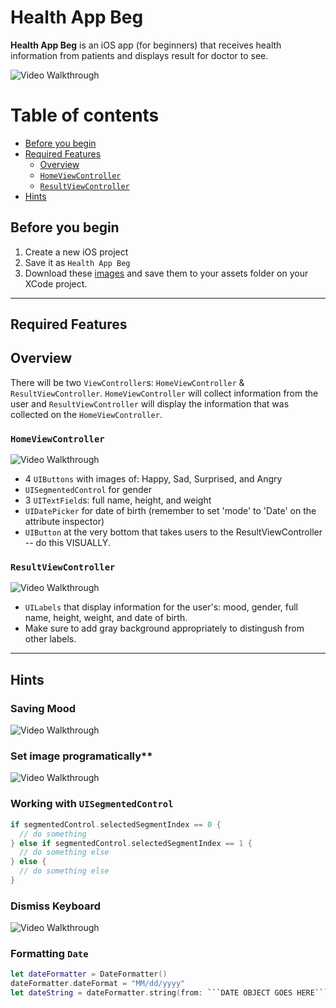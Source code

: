 # Health App Beg
**Health App Beg** is an iOS app (for beginners) that receives health information from patients and displays result for doctor to see.

<img src='https://i.imgur.com/R8Lvwl6.gif' title='Video Walkthrough' width='' alt='Video Walkthrough' />

Table of contents
=================

* [Before you begin](#before-you-begin)
* [Required Features](#required-features)
  * [Overview](#overview)
  * [`HomeViewController`](#homeviewcontroller)
  * [`ResultViewController`](#resultviewcontroller)
* [Hints](#hints)

## Before you begin

1. Create a new iOS project
2. Save it as `Health App Beg`
4. Download these [images](https://github.com/alimir1/HealthAppForStudents/tree/master/HealthAppImages) and save them to your assets folder on your XCode project.

***

## Required Features

## Overview
There will be two `ViewController`s: `HomeViewController` & `ResultViewController`. `HomeViewController` will collect information from the user and `ResultViewController` will display the information that was collected on the `HomeViewController`.

### `HomeViewController`
<img src='https://i.imgur.com/vYh66Tc.png' title='Video Walkthrough' width='' alt='Video Walkthrough' />

* 4 `UIButtons` with images of: Happy, Sad, Surprised, and Angry
* `UISegmentedControl` for gender
* 3 `UITextField`s: full name, height, and weight
* `UIDatePicker` for date of birth (remember to set 'mode' to 'Date' on the attribute inspector)
* `UIButton` at the very bottom that takes users to the ResultViewController -- do this VISUALLY.

### `ResultViewController`
<img src='https://i.imgur.com/Vr69Ge6.png' title='Video Walkthrough' width='' alt='Video Walkthrough' />

* `UILabels` that display information for the user's: mood, gender, full name, height, weight, and date of birth.
* Make sure to add gray background appropriately to distingush from other labels.

***

## Hints

### Saving Mood
<img src='https://i.imgur.com/qiufNvP.png' title='Video Walkthrough' width='' alt='Video Walkthrough' />

### Set image programatically**
<img src='http://i.imgur.com/NkWHpFi.gif' title='Video Walkthrough' width='' alt='Video Walkthrough' />

### Working with `UISegmentedControl`
```swift
if segmentedControl.selectedSegmentIndex == 0 {
  // do something
} else if segmentedControl.selectedSegmentIndex == 1 {
  // do something else
} else {
  // do something else
}
```

### Dismiss Keyboard
<img src='https://i.imgur.com/nGd0HJ4.gif' title='Video Walkthrough' width='' alt='Video Walkthrough' />

### Formatting `Date`
```swift
let dateFormatter = DateFormatter()
dateFormatter.dateFormat = "MM/dd/yyyy"
let dateString = dateFormatter.string(from: ```DATE OBJECT GOES HERE```) // <---- THIS IS YOUR STRING
```
